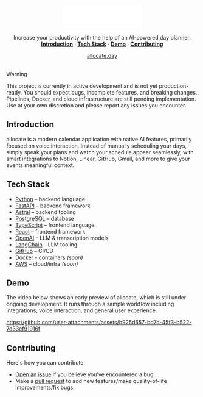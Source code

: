 <p align="center">
  <img alt="allocate" src="https://raw.githubusercontent.com/allocate-planner/.github/9adcb1f42814411838d533fc9f3da00a972d0c49/assets/logo.svg" width="auto" height="60">
</p>

<p align="center">
    Increase your productivity with the help of an AI-powered day planner.
    <br />
    <a href="#introduction"><strong>Introduction</strong></a> ·
    <a href="#tech-stack"><strong>Tech Stack</strong></a> ·
    <a href="#demo"><strong>Demo</strong></a> ·
    <a href="#contributing"><strong>Contributing</strong></a>
</p>

<div align="center">
  <a href="https://allocate.day/">allocate.day</a>
</div>

<br/>

> [!WARNING]
> This project is currently in active development and is not yet production-ready. You should expect bugs, incomplete features, and breaking changes. Pipelines, Docker, and cloud infrastructure are still pending implementation. Use at your own discretion and please report any issues you encounter.

## Introduction

allocate is a modern calendar application with native AI features, primarily focused on voice interaction. Instead of manually scheduling your days, simply speak your plans and watch your schedule appear seamlessly, with smart integrations to Notion, Linear, GitHub, Gmail, and more to give your events meaningful context.

## Tech Stack

- [Python](https://www.python.org/) – backend language
- [FastAPI](https://fastapi.tiangolo.com/) – backend framework
- [Astral](https://docs.astral.sh/) – backend tooling
- [PostgreSQL](https://www.postgresql.org/) – database
- [TypeScript](https://www.typescriptlang.org/) – frontend language
- [React](https://react.dev/) – frontend framework
- [OpenAI](https://openai.com/) – LLM & transcription models
- [LangChain](https://www.langchain.com/) – LLM tooling
- [GitHub](https://github.com/features/actions) – CI/CD
- [Docker](https://www.docker.com/) - containers _(soon)_
- [AWS](https://aws.amazon.com/) – cloud/infra _(soon)_

## Demo

The video below shows an early preview of allocate, which is still under ongoing development. It runs through a sample workflow including integrations, voice interaction, and general user experience.

https://github.com/user-attachments/assets/b925d657-bd7d-45f3-b522-7d33ef91916f

## Contributing

Here's how you can contribute:

- [Open an issue](https://github.com/allocate-planner/allocate/issues) if you believe you've encountered a bug.
- Make a [pull request](https://github.com/allocate-planner/allocate/pull) to add new features/make quality-of-life improvements/fix bugs.

